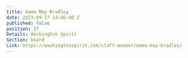 ```yaml
---
title: Emma May-Bradley
date: 2023-09-27 14:46:00 Z
published: false
position: 37
Details: Washington Spirit
Section: board
Link: https://washingtonspirit.com/staff-member/emma-may-bradley/
---
```


